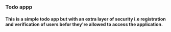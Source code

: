 ### Todo appp
#### This is a simple todo app but with an extra layer of security i.e registration and verification of users befor they're allowed to access the application.
